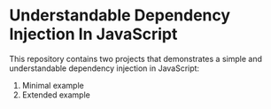 # Understandable Dependency Injection In JavaScript

This repository contains two projects that demonstrates a simple and understandable dependency injection in JavaScript:

1. Minimal example
2. Extended example
